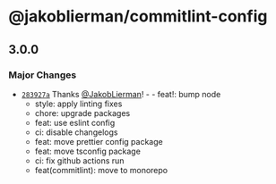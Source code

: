 # @jakoblierman/commitlint-config

## 3.0.0

### Major Changes

- [`283927a`](https://github.com/JakobLierman/js-tooling/commit/283927ac75d1de94cd81956d1310e4a74e65926d) Thanks [@JakobLierman](https://github.com/JakobLierman)! - - feat!: bump node
  - style: apply linting fixes
  - chore: upgrade packages
  - feat: use eslint config
  - ci: disable changelogs
  - feat: move prettier config package
  - feat: move tsconfig package
  - ci: fix github actions run
  - feat(commitlint): move to monorepo

